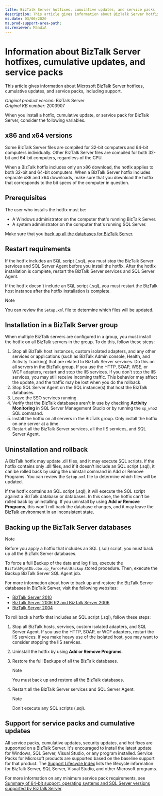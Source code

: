 ```yaml
---
title: BizTalk Server hotfixes, cumulative updates, and service packs
description: This article gives information about BizTalk Server hotfixes, cumulative updates, and service packs, including support.
ms.date: 03/06/2020
ms.prod-support-area-path: 
ms.reviewer: MandiA
---
```

# Information about BizTalk Server hotfixes, cumulative updates, and service packs

This article gives information about Microsoft BizTalk Server hotfixes, cumulative updates, and service packs, including support.

_Original product version:_&nbsp;BizTalk Server  
_Original KB number:_&nbsp;2003907

When you install a hotfix, cumulative update, or service pack for BizTalk Server, consider the following variables.

## x86 and x64 versions

Some BizTalk Server files are compiled for 32-bit computers and 64-bit computers individually. Other BizTalk Server files are compiled for both 32-bit and 64-bit computers, regardless of the CPU. 

When a BizTalk hotfix includes only an x86 download, the hotfix applies to both 32-bit and 64-bit computers. When a BizTalk Server hotfix includes separate x86 and x64 downloads, make sure that you download the hotfix that corresponds to the bit specs of the computer in question.

## Prerequisites

The user who installs the hotfix must be:

- A Windows administrator on the computer that's running BizTalk Server.
- A system administrator on the computer that's running SQL Server.

Make sure that you [back up all the databases for BizTalk Server](#backing-up-the-biztalk-server-databases).

## Restart requirements

If the hotfix includes an SQL script (.sql), you must stop the BizTalk Server services and SQL Server Agent before you install the hotfix. After the hotfix installation is complete, restart the BizTalk Server services and SQL Server Agent.

If the hotfix doesn't include an SQL script (.sql), you must restart the BizTalk host instance after the hotfix installation is complete.

> [!NOTE]
> You can review the `Setup.xml` file to determine which files will be updated.

## Installation in a BizTalk Server group

When multiple BizTalk servers are configured in a group, you must install the hotfix on all BizTalk servers in the group. To do this, follow these steps:

1. Stop all BizTalk host instances, custom isolated adapters, and any other services or applications (such as BizTalk Admin console, Health, and Activity Tracking) that are related to BizTalk Server services. Do this on all servers in the BizTalk group. If you use the HTTP, SOAP, WSE, or WCF adapters, restart and stop the IIS services. If you don't stop the IIS services, you may still receive incoming traffic. This behavior may affect the update, and the traffic may be lost when you do the rollback.
2. Stop SQL Server Agent on the SQL instance(s) that host the BizTalk databases.
3. Leave the SSO services running.
4. Verify that the BizTalk databases aren't in use by checking **Activity Monitoring** in SQL Server Management Studio or by running the `sp_who2` SQL command.
5. Install the hotfix on all servers in the BizTalk group. Only install the hotfix on one server at a time.
6. Restart all the BizTalk Server services, all the IIS services, and SQL Server Agent.

## Uninstallation and rollback

A BizTalk hotfix may update .dll files, and it may execute SQL scripts. If the hotfix contains only .dll files, and if it doesn't include an SQL script (.sql), it can be rolled back by using the uninstall command in Add or Remove Programs. You can review the `Setup.xml` file to determine which files will be updated.

If the hotfix contains an SQL script (.sql), it will execute the SQL script against a BizTalk database or databases. In this case, the hotfix can't be rolled back by uninstalling. If you uninstall by using **Add or Remove Programs**, this won't roll back the database changes, and it may leave the BizTalk environment in an inconsistent state.

## Backing up the BizTalk Server databases

> [!NOTE]
> Before you apply a hotfix that includes an SQL (.sql) script, you must back up all the BizTalk Server databases.

To force a full Backup of the data and log files, execute the `BizTalkMgmtDb.dbo.sp_ForceFullBackup` stored procedure. Then, execute the Backup BizTalk Server SQL Agent job.

For more information about how to back up and restore the BizTalk Server databases in BizTalk Server, visit the following websites:

- [BizTalk Server 2010](https://www.microsoft.com/download/details.aspx?id=56420)
- [BizTalk Server 2006 R2 and BizTalk Server 2006](https://www.microsoft.com/download/details.aspx?id=56495)
- [BizTalk Server 2004](https://www.microsoft.com/download/details.aspx?id=56488)

To roll back a hotfix that includes an SQL script (.sql), follow these steps:

1. Stop all BizTalk hosts, services, custom isolated adapters, and SQL Server Agent. If you use the HTTP, SOAP, or WCF adapters, restart the IIS services. If you make heavy use of the isolated host, you may want to consider stopping the IIS services.
2. Uninstall the hotfix by using **Add or Remove Programs**.
3. Restore the full Backups of all the BizTalk databases.

    > [!NOTE]
    > You must back up and restore all the BizTalk databases.
4. Restart all the BizTalk Server services and SQL Server Agent.

    > [!NOTE]
    > Don't execute any SQL scripts (.sql).

## Support for service packs and cumulative updates

All service packs, cumulative updates, security updates, and hot fixes are supported on a BizTalk Server. It's encouraged to install the latest update for Windows, SQL Server, Visual Studio, or any program installed. Service Packs for Microsoft products are supported based on the baseline support for that product. The [Support Lifecycle Index](https://support.microsoft.com/gp/lifeselectindex) lists the lifecycle information for BizTalk Server, SQL Server, Visual Studio, and other Microsoft programs.

For more information on any minimum service pack requirements, see [Summary of 64-bit support, operating systems and SQL Server versions supported by BizTalk Server](https://support.microsoft.com/kb/926628).
